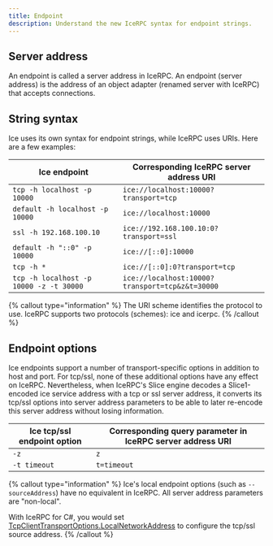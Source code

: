 ```yaml
---
title: Endpoint
description: Understand the new IceRPC syntax for endpoint strings.
---
```


## Server address

An endpoint is called a server address in IceRPC. An endpoint (server address) is the address of an object adapter
(renamed server with IceRPC) that accepts connections.

## String syntax

Ice uses its own syntax for endpoint strings, while IceRPC uses URIs. Here are a few examples:

| Ice endpoint                           | Corresponding IceRPC server address URI           |
|----------------------------------------|---------------------------------------------------|
| `tcp -h localhost -p 10000`            | `ice://localhost:10000?transport=tcp`             |
| `default -h localhost -p 10000`        | `ice://localhost:10000`                           |
| `ssl -h 192.168.100.10`                | `ice://192.168.100.10:0?transport=ssl`            |
| `default -h "::0" -p 10000`            | `ice://[::0]:10000`                               |
| `tcp -h *`                             | `ice://[::0]:0?transport=tcp`                     |
| `tcp -h localhost -p 10000 -z -t 30000`| `ice://localhost:10000?transport=tcp&z&t=30000`   |

{% callout type="information" %}
The URI scheme identifies the protocol to use. IceRPC supports two protocols (schemes): ice and icerpc.
{% /callout %}

## Endpoint options

Ice endpoints support a number of transport-specific options in addition to host and port. For tcp/ssl, none of these
additional options have any effect on IceRPC. Nevertheless, when IceRPC's Slice engine decodes a Slice1-encoded ice
service address with a tcp or ssl server address, it converts its tcp/ssl options into server address parameters to be
able to later re-encode this server address without losing information.

| Ice tcp/ssl endpoint option | Corresponding query parameter in IceRPC server address URI |
|-----------------------------|------------------------------------------------------------|
| `-z`                        | `z`                                                        |
| `-t timeout`                | `t=timeout`                                                |

{% callout type="information" %}
Ice's local endpoint options (such as `--sourceAddress`) have no equivalent in IceRPC. All server address parameters are
"non-local".

With IceRPC for C#, you would set [TcpClientTransportOptions.LocalNetworkAddress]() to configure the tcp/ssl source
address.
{% /callout %}
